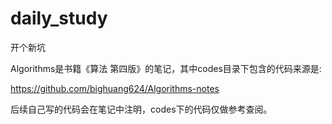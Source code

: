 # daily_study

开个新坑

Algorithms是书籍《算法 第四版》的笔记，其中codes目录下包含的代码来源是:

https://github.com/bighuang624/Algorithms-notes

后续自己写的代码会在笔记中注明，codes下的代码仅做参考查阅。